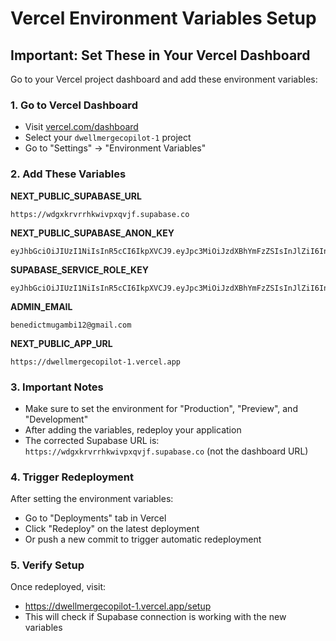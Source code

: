 # Vercel Environment Variables Setup

## Important: Set These in Your Vercel Dashboard

Go to your Vercel project dashboard and add these environment variables:

### 1. Go to Vercel Dashboard
- Visit [vercel.com/dashboard](https://vercel.com/dashboard)
- Select your `dwellmergecopilot-1` project
- Go to "Settings" → "Environment Variables"

### 2. Add These Variables

**NEXT_PUBLIC_SUPABASE_URL**
```
https://wdgxkrvrrhkwivpxqvjf.supabase.co
```

**NEXT_PUBLIC_SUPABASE_ANON_KEY**
```
eyJhbGciOiJIUzI1NiIsInR5cCI6IkpXVCJ9.eyJpc3MiOiJzdXBhYmFzZSIsInJlZiI6IndkZ3hrcnZycmhrd2l2cHhxdmpmIiwicm9sZSI6ImFub24iLCJpYXQiOjE3NTM4NjY0OTQsImV4cCI6MjA2OTQ0MjQ5NH0.9SrKRaUBbe8LX8f2DhEFoj_obb78KfBp2gawft8ZGEY
```

**SUPABASE_SERVICE_ROLE_KEY**
```
eyJhbGciOiJIUzI1NiIsInR5cCI6IkpXVCJ9.eyJpc3MiOiJzdXBhYmFzZSIsInJlZiI6IndkZ3hrcnZycmhrd2l2cHhxdmpmIiwicm9sZSI6InNlcnZpY2Vfcm9sZSIsImlhdCI6MTc1Mzg2NjQ5NCwiZXhwIjoyMDY5NDQyNDk0fQ.U_pApBg4e4giBkPdoElAh0mSgK5Y7A0YTOmUdQPJGvE
```

**ADMIN_EMAIL**
```
benedictmugambi12@gmail.com
```

**NEXT_PUBLIC_APP_URL**
```
https://dwellmergecopilot-1.vercel.app
```

### 3. Important Notes

- Make sure to set the environment for "Production", "Preview", and "Development"
- After adding the variables, redeploy your application
- The corrected Supabase URL is: `https://wdgxkrvrrhkwivpxqvjf.supabase.co` (not the dashboard URL)

### 4. Trigger Redeployment
After setting the environment variables:
- Go to "Deployments" tab in Vercel
- Click "Redeploy" on the latest deployment
- Or push a new commit to trigger automatic redeployment

### 5. Verify Setup
Once redeployed, visit:
- https://dwellmergecopilot-1.vercel.app/setup
- This will check if Supabase connection is working with the new variables

